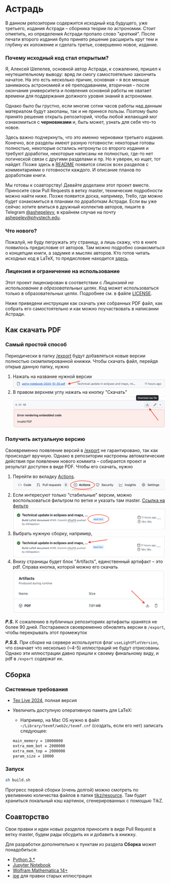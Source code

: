 # Астрадь

В данном репозитории содержится исходный код будущего, уже третьего, издания Астради – сборника теории по астрономии. Стоит отметить, из определения Астради пропало слово "_краткий_". После печати второго издания було принято решение расширить круг тем и глубину их изложение и сделать третье, совершенно новое, издание.

### Почему исходный код стал открытым?

Я, Алексей Шепелев, основной автор Астради, к сожалению, пришел к неутешительному выводу: вряд ли смогу самостоятельно закончить начатое. На это есть несколько причин, основная – я все меньше занимаюсь астрономией и её преподаванием, вторичная – после окончания университета и появления основной работы не хватает времени для поддержания должного уровня знаний в астрономии.

Однако было бы грустно, если многие сотни часов работы над данным материалом будут закопаны, так и не принеся пользы. Поэтому было принято решение открыть репозиторий, чтобы любой желающий мог ознакомиться с **черновиками** и, быть может, узнать для себя что-то новое.

Здесь важно подчеркнуть, что это именно черновики третьего издания. Конечно, все разделы имеют разную готовности: некоторые готовы полностью, некоторые остались нетронуты со второго издания и требуют доработки, некоторые написаны не полностью, где-то нет логической связи с другими разделами и пр. Но я уверен, ко ищет, тот найдет. Позже здесь в [README](README.md) появится список всех разделов с комментариями о готовности каждого. И описание планов по доработкам книги.

Мы готовы к соавторству! Давайте доделаем этот проект вместе. Приносите свои Pull Requests в ветку master, технические подробности можно найти ниже. Позже появится доска, например, Trello, где можно будет ознакомиться в планами по доработкам Астради. Если вы уже сейчас хотите влиться в дружный коллектив авторов, пишите в Telegram [@ashepelevv](https://t.me/ashepelevv), в крайнем случае на почту [ashepelev@phystech.edu](mailto:shepelev.as@phystech.edu).

### Что нового?
Пожалуй, не буду пегружать эту страницу, а лишь скажу, что в книге появилось предисловие от авторов. Там можно подробно ознакомиться о концепции книги, а задумке и мыслях авторов. Кто готов читать исходных код в LaTeX, то предисловие находится [здесь](sys/preface.tex).

### Лицензия и ограничение на использование
Этот проект лицензирован в соответствии с _Лицензией на использование в образовательных целях_. Код может использоваться только в образовательных целях. Подробнее см. в файле [LICENSE](LICENSE.txt).

Ниже приведени инструкции как скачать уже собранных PDF файл, как собрать его самостоятельно и как можно поучаствовать в написании Астради.

## Как скачать PDF

### Самый простой способ

Периодически в папку [/export](export) будут добавляться новые версии полностью скомпилированной книжки. Чтобы скачать файл, перейдя открыв данную папку, нужно

1. Нажать на название нужной версии ![Нажмите на название нужной версии](readme/pdf/export/filename.png)
2. В правом верхнем углу нажать на кнопку "Скачать" ![Скачать в правом верхнем углу](readme/pdf/export/download.png)

### Получить актуальную версию
Своевременно появление версий в [/export](export) не гарантировано, так как происходит вручную. Однако в репозитории настроены автоматические действия при появлении нового коммита – собирается проект и результат доступен в виде PDF. Чтобы его скачать, нужно
1. Перейти во вкладку [Actions](https://github.com/AShepelevv/astro.notebook/actions). ![](readme/pdf/actions/actions-tab.png)
2. Если интересуют только "стабильные" версии, можно воспользоваться фильтром по ветке и указать там master. [Ссылка на фильтр](https://github.com/AShepelevv/astro.notebook/actions?query=branch%3Amaster) ![](readme/pdf/actions/stable-version.png)
3. Выбрать нужную сборку, например, ![](readme/pdf/actions/select-build.png)
4. Внизу страницы будет блок "Artifacts", единственный артифакт – это pdf. Справа кнопка, которой можно его скачать
![](readme/pdf/actions/artifact.png)

**_P.S._** К сожалению в публичных репозиториях артифакты хранятся не более 90 дней. Постараемся своевременно обновлять версии в `/export`, чтобы перекрывать этот промежуток

**_P.S.S._** При сборке на сервере используется флаг `useLightPlotVersion`, что означает что несколько (~4-5) иллюстраций не будут отрисованы. Однако эти иллюстрации давно пришли к своему финальному виду, и pdf в `/export` содержат их.

## Сборка

### Системные требования

* [Tex Live 2024](https://www.tug.org/texlive/acquire-netinstall.html), полная версия
* Увеличить доступную оперативную память для LaTeX:
  * Например, на Mac OS нужно в файл `~/Library/texmf/web2c/texmf.cnf` (создать, если его нет) записать следующее:

  ```
  main_memory = 10000000
  extra_mem_bot = 2000000
  extra_mem_top = 2000000
  param_size = 10000
  ```

### Запуск

```bash
sh build.sh
```

Прогресс первой сборки (очень долгой) можно смотреть по увеливению количества файлов в папке [tikz/resource](tikz/resource). Там будет храниться локальный кэш картинок, сгенерированных с помощью TikZ.

## Соавторство

Свои правки и идеи новых разделов приносите в виде Pull Request в ветку master, будем рады обсудить их и добавить в книжку.

Для разработки дополнительно к пунктам из раздела **Сборка** может понадобиться:

* [Python 3.*](https://www.python.org)
* [Jupyter Notebook](https://jupyter.org)
* [Wolfram Mathematica 14+](https://www.wolfram.com/mathematica/)
* [ipe](https://ipe.otfried.org) для правки старых иллюстрацих
